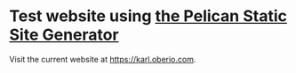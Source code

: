 # Test website using [the Pelican Static Site Generator](https://docs.getpelican.com/en/latest/)

Visit the current website at https://karl.oberio.com.
